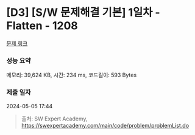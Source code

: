 # [D3] [S/W 문제해결 기본] 1일차 - Flatten - 1208 

[문제 링크](https://swexpertacademy.com/main/code/problem/problemDetail.do?contestProbId=AV139KOaABgCFAYh) 

### 성능 요약

메모리: 39,624 KB, 시간: 234 ms, 코드길이: 593 Bytes

### 제출 일자

2024-05-05 17:44



> 출처: SW Expert Academy, https://swexpertacademy.com/main/code/problem/problemList.do